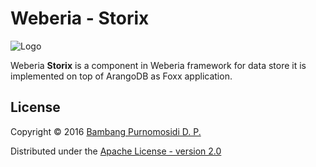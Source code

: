 Weberia - Storix
================

![Logo](images/logo-storix.png)

Weberia **Storix** is a component in Weberia framework for data store it is implemented on top of ArangoDB as Foxx application.

## License

Copyright © 2016 [Bambang Purnomosidi D. P.](http://bpdp.xyz)

Distributed under the [Apache License - version 2.0](http://www.apache.org/licenses/LICENSE-2.0.html)
